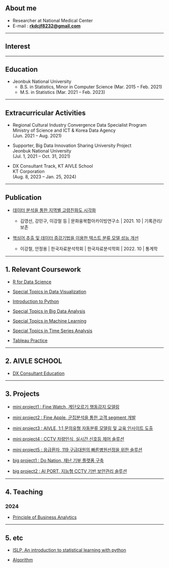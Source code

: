 
## About me

* Researcher at National Medical Center
* E-mail : **rkdcjf8232@gmail.com**

***

## Interest

  
***

## Education

* Jeonbuk National University  
  * B.S. in Statistics, Minor in Computer Science (Mar. 2015 – Feb. 2021)  
  * M.S. in Statistics (Mar. 2021 – Feb. 2023)

*** 
## Extracurricular Activities

* Regional Cultural Industry Convergence Data Specialist Program  
  Ministry of Science and ICT & Korea Data Agency  
  (Jun. 2021 – Aug. 2021)

* Supporter, Big Data Innovation Sharing University Project  
  Jeonbuk National University  
  (Jul. 1, 2021 – Oct. 31, 2021)

* DX Consultant Track, KT AIVLE School  
  KT Corporation  
  (Aug. 8, 2023 – Jan. 25, 2024)

***

## Publication

* [데이터 분석을 통한 지역별 고령친화도 시각화](https://gangcheol.github.io/projects/posts/publications/2021-10-05-P1.html)

	* 김영선, 강민구, 이강철 등  | 문화융복합아카이빙연구소 | 2021. 10 | 기록관리/보존 

* [핵심어 추출 및 데이터 증강기법을 이용한 텍스트 분류 모델 성능 개선](https://gangcheol.github.io/projects/posts/publications/2023-02-22-P2.html)
    
	* 이강철, 안정용 | 한국자료분석학회 | 한국자료분석학회 | 2022. 10 | 통계학
    
***

## 1. Relevant Coursework

* [R for Data Science](https://gangcheol.github.io/mysite/posts/Lecture/RFD/%ED%86%B5%EA%B3%84%EB%B6%84%EC%84%9D/2021-06-01-01.%20sampling.html)

* [Special Topics in Data Visualization](https://gangcheol.github.io/mysite/posts/Lecture/STDV/2023-02-24-boxplot,%20histogram.html)

* [Introduction to Python](https://gangcheol.github.io/mysite/posts/Lecture/IP/2023-08-01-01wk.html)

* [Special Topics in Big Data Analysis](https://gangcheol.github.io/mysite/posts/Lecture/STBD/2022-03-08-(1%EC%A3%BC%EC%B0%A8).html)

* [Special Topics in Machine Learning](https://gangcheol.github.io/mysite/posts/Lecture/STML/2022-01-27-Intro.html)

* [Special Topics in Time Series Analysis](https://gangcheol.github.io/mysite/posts/Lecture/STTS/2021-09-01-00.%20intro.html)

* [Tableau Practice](https://gangcheol.github.io/TI2023/)

***

## 2. AIVLE SCHOOL
* [DX Consultant Education](https://gangcheol.github.io/mysite2/)

***

## 3. Projects

* [mini project1 : Fine Watch, 계단오르기 행동감지 모델링](https://gangcheol.github.io/projects/posts/mini%20projects/Fine%20Watch/2023-09-20-00%20.%20EDA%20,%20modeling.html)

* [mini project2 : Fine Apple, 군집분석을 통한 고객 segment 개발](https://gangcheol.github.io/projects/posts/mini%20projects/Fine%20Apple/2023-09-26-00.%20EDA.html)

* [mini project3 :  AIVLE, 1:1 문의유형 자동분류 모델링 및 교육 인사이트 도출](https://gangcheol.github.io/projects/posts/mini%20projects/AIVLE/2023-10-16-00.%20%EB%AC%B8%EC%9D%98%20%EC%9C%A0%ED%98%95%20%EC%9E%90%EB%8F%99%EB%B6%84%EB%A5%98%20%EB%AA%A8%EB%8D%B8%EB%A7%81%20%EC%83%9D%EC%84%B1.html)
 
* [mini project4 :  CCTV 차량인식, 실시간 신호등 제어 솔루션](https://gangcheol.github.io/projects/posts/mini%20projects/CCTV%20%EC%B0%A8%EB%9F%89%EC%9D%B8%EC%8B%9D/2023-10-23-00.%20%EC%8B%A4%EC%8B%9C%EA%B0%84%20%EC%8B%A0%ED%98%B8%EB%93%B1%20%EC%A0%9C%EC%96%B4.html)

* [mini project5 : 응급환자, 119 구급대원의 빠른병원선정을 위한 솔루션](https://gangcheol.github.io/projects/posts/mini%20projects/%EB%B3%91%EC%9B%90%EC%84%A0%EC%A0%95%20%EC%86%94%EB%A3%A8%EC%85%98/2023-10-30-00.%20%EB%8D%B0%EC%9D%B4%ED%84%B0%20%EA%B0%80%EC%A0%B8%EC%98%A4%EA%B8%B0.html)

* [big project1 : Do Nation, 재난 기부 플랫폼 구축](https://gangcheol.github.io/projects/posts/big%20projects/Do,%20Nation/2023-11-05-00.%20%EA%B8%B0%ED%9A%8D%EC%84%9C.html)

* [big project2 : AI PORT, 지능형 CCTV 기반 보안관리 솔루션](https://gangcheol.github.io/projects/posts/big%20projects/AI%20PORT/2023-12-28-01.%20model%20train.html)

***

## 4. Teaching

### 2024

* [Principle of Business Analytics](https://gangcheol.github.io/edu1/)

***

## 5. etc

* [ISLP,  An introduction to statistical learning with python](https://gangcheol.github.io/ISLP2023/)

* [Algorithm](https://gangcheol.github.io/IA2023/)
